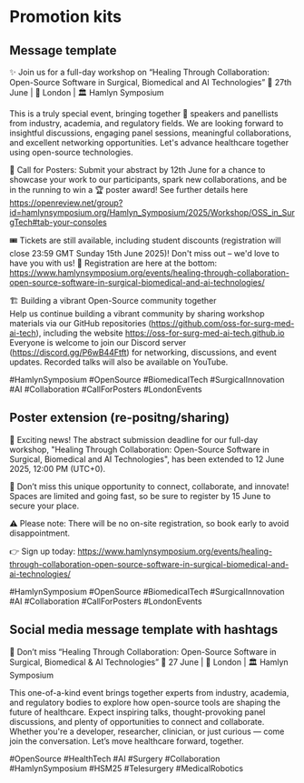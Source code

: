 # Promotion kits

## Message template 

✨ Join us for a full-day workshop on “Healing Through Collaboration: Open-Source Software in Surgical, Biomedical and AI Technologies” 
 📅 27th June | 📍 London | 🏛️ Hamlyn Symposium 
 
This is a truly special event, bringing together 👥 speakers and panellists from industry, academia, and regulatory fields. We are looking forward to insightful discussions, engaging panel sessions, meaningful collaborations, and excellent networking opportunities. 
Let's advance healthcare together using open-source technologies.

📢 Call for Posters: 
Submit your abstract by 12th June for a chance to showcase your work to our participants, spark new collaborations, and be in the running to win a 🏆 poster award! 
See further details here https://openreview.net/group?id=hamlynsymposium.org/Hamlyn_Symposium/2025/Workshop/OSS_in_SurgTech#tab-your-consoles

🎟️ Tickets are still available, including student discounts (registration will close 23:59 GMT Sunday 15th June 2025)!
Don't miss out – we'd love to have you with us! 💬 Registration are here at the bottom: https://www.hamlynsymposium.org/events/healing-through-collaboration-open-source-software-in-surgical-biomedical-and-ai-technologies/

🏗 Building a vibrant Open-Source community together  
Help us continue building a vibrant community by sharing workshop materials via our GitHub repositories (https://github.com/oss-for-surg-med-ai-tech), including the website https://oss-for-surg-med-ai-tech.github.io 
Everyone is welcome to join our Discord server (https://discord.gg/P6wB44Ftft) for networking, discussions, and event updates. 
Recorded talks will also be available on YouTube.

#HamlynSymposium #OpenSource #BiomedicalTech #SurgicalInnovation #AI #Collaboration #CallForPosters #LondonEvents 


## Poster extension (re-positng/sharing)


📢 Exciting news! The abstract submission deadline for our full-day workshop, "Healing Through Collaboration: Open-Source Software in Surgical, Biomedical and AI Technologies", has been extended to 12 June 2025, 12:00 PM (UTC+0).

🎯 Don’t miss this unique opportunity to connect, collaborate, and innovate! Spaces are limited and going fast, so be sure to register by 15 June to secure your place.

⚠️ Please note: There will be no on-site registration, so book early to avoid disappointment.

👉 Sign up today:
https://www.hamlynsymposium.org/events/healing-through-collaboration-open-source-software-in-surgical-biomedical-and-ai-technologies/


#HamlynSymposium #OpenSource #BiomedicalTech #SurgicalInnovation #AI #Collaboration #CallForPosters #LondonEvents 


## Social media message template with hashtags

🌟 Don’t miss “Healing Through Collaboration: Open-Source Software in Surgical, Biomedical & AI Technologies”
📅 27 June | 📍 London | 🏛️ Hamlyn Symposium

This one-of-a-kind event brings together experts from industry, academia, and regulatory bodies to explore how open-source tools are shaping the future of healthcare. Expect inspiring talks, thought-provoking panel discussions, and plenty of opportunities to connect and collaborate.
Whether you're a developer, researcher, clinician, or just curious — come join the conversation. Let’s move healthcare forward, together.

#OpenSource #HealthTech #AI #Surgery #Collaboration #HamlynSymposium #HSM25 #Telesurgery #MedicalRobotics
